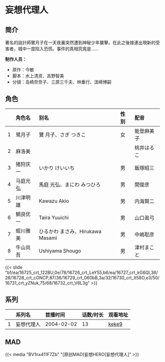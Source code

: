 # 妄想代理人


## 简介

著名的設計師鷺月子在一天夜裏突然遭到神秘少年襲擊。在此之後接連出現新的受害者，城中一度陷入恐慌。事件的真相究竟是……

**制作人员：**
- 原作：今敏
- 脚本：水上清资、吉野智美
- 分镜：岛崎奈奈子、三原三千夫、林重行、滨崎博嗣

## 角色

|     |   角色名   |   别名  | 性别 |  配音  |
|:--- |:------  |:----      |:---  |:--   |
| 1 | 鹭月子 | 鷺 月子、さぎ つきこ | 女 | 能登麻美子 |
| 2 | 麻洛美 |  |  | 桃井はるこ |
| 3 | 猪狩庆一 | いかり けいいち | 男 | 飯塚昭三 |
| 4 | 马庭光弘 | 馬庭 光弘、まにわ みつひろ | 男 | 関俊彦 |
| 5 | 川津明雄 | Kawazu Akio | 男 | 内海賢二 |
| 6 | 鯛良优一 | Taira Yuuichi | 男 | 山口眞弓 |
| 7 | 蛭川雅美 | ひるかわ まさみ、Hirukawa Masami | 男 | 中嶋聡彦 |
| 8 | 牛山尚吾 | Ushiyama Shougo | 男 | 津村まこと |

{{< slide "b1/ea/16725_crt_122BU,0e/78/16726_crt_LeY55,b6/ea/16727_crt_kG6Ql,36/26/16728_crt_cONCP,87/36/16729_crt_060bB,3a/32/16730_crt_lt58O,e3/50/16731_crt_yZNuk,75/68/16732_crt_V6L3g" >}}

## 系列

|     | 系列名   | 首播时间       | 话数/时长 | 观看地址                                                     |
| :-- | :---- | :--------- | :---- | :------------------------------------------------------- |
| 1   | 妄想代理人 | 2004-02-02 | 13    | [keke9](https://www.keke9.app/play/57343-31-298823.html) |


## MAD

{{< media  "BV1nx411F7Zb"
"[原创MAD]妄想HERO[妄想代理人]"  >}}
